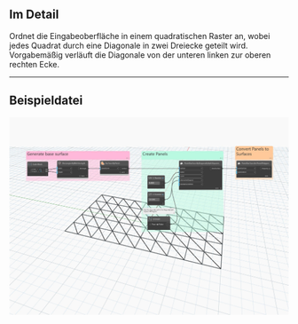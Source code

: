 ## Im Detail
Ordnet die Eingabeoberfläche in einem quadratischen Raster an, wobei jedes Quadrat durch eine Diagonale in zwei Dreiecke geteilt wird. Vorgabemäßig verläuft die Diagonale von der unteren linken zur oberen rechten Ecke.
___
## Beispieldatei

![ByDiagonallySplitSquares](./Autodesk.DesignScript.Geometry.PanelSurface.ByDiagonallySplitSquares_img.jpg)
